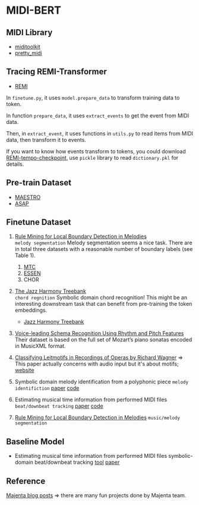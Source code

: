 # MIDI-BERT

## MIDI Library
- [miditoolkit](https://github.com/YatingMusic/miditoolkit)
- [pretty_midi](https://craffel.github.io/pretty-midi/)

## Tracing REMI-Transformer
- [REMI](https://github.com/YatingMusic/remi)

In `finetune.py`, it uses `model.prepare_data` to transform training data to token.

In function `prepare_data`, it uses `extract_events` to get the event from MIDI data.

Then, in `extract_event`, it uses functions in `utils.py` to read items from MIDI data, then transform it to events.

If you want to know how events transform to tokens, you could download [REMI-tempo-checkpoint](https://drive.google.com/file/d/1gxuTSkF51NP04JZgTE46Pg4KQsbHQKGo/view), use `pickle` library to read `dictionary.pkl` for details.

## Pre-train Dataset
- [MAESTRO](https://magenta.tensorflow.org/datasets/maestro)
- [ASAP](https://github.com/fosfrancesco/asap-dataset)


## Finetune Dataset

1. [Rule Mining for Local Boundary Detection in Melodies](https://program.ismir2020.net/poster_2-14.html)  
    `melody segmentation`
    Melody segmentation seems a nice task.  There are in total three datasets with a reasonable number of boundary labels (see Table 1). 
    1. [MTC](http://www.liederenbank.nl/mtc/)
    2. [ESSEN](http://www.esac-data.org/)
    3. CHOR

2. [The Jazz Harmony Treebank](https://program.ismir2020.net/poster_2-06.html)  
    `chord regnition`
    Symbolic domain chord recognition!  This might be an interesting downstream task that can benefit from pre-training the token embeddings.
    - [Jazz Harmony Treebank](https://github.com/DCMLab/JazzHarmonyTreebank)

3. [Voice-leading Schema Recognition Using Rhythm and Pitch Features](https://program.ismir2020.net/poster_4-07.html)
    Their dataset is based on the full set of Mozart’s piano sonatas encoded in MusicXML format.

4. [Classifying Leitmotifs in Recordings of Operas by Richard Wagner](https://program.ismir2020.net/poster_4-01.html)
=> This paper actually concerns with audio input but it's about motifs; [website](https://www.merriam-webster.com/words-at-play/difference-between-motif-and-leitmotif)

5. Symbolic domain melody identification from a polyphonic piece
    `melody identifiction`
    [paper](https://archives.ismir.net/ismir2019/paper/000114.pdf)
    [code](https://github.com/LIMUNIMI/Symbolic-Melody-Identification)

6. Estimating musical time information from performed MIDI files
    `beat/downbeat tracking`
    [paper](http://www.terasoft.com.tw/conf/ismir2014/proceedings/T008_121_Paper.pdf)
    [code](https://mir.sechsachtel.de/midi/)

7. [Rule Mining for Local Boundary Detection in Melodies](https://program.ismir2020.net/poster_2-14.html)
    `music/melody segmentation`

## Baseline Model
- Estimating musical time information from performed MIDI files
    symbolic-domain beat/downbeat tracking
    [tool](https://mir.sechsachtel.de/midi/)
    [paper](http://www.terasoft.com.tw/conf/ismir2014/proceedings/T008_121_Paper.pdf)

## Reference
[Majenta blog posts](https://magenta.tensorflow.org/blog) 
=> there are many fun projects done by Majenta team.


